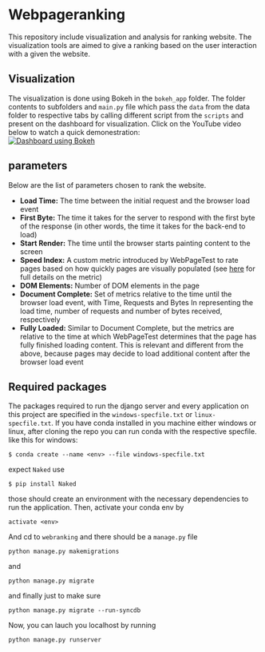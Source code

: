 # Webpageranking
This repository include visualization and analysis for ranking website. The visualization tools are aimed to give a ranking based on the user interaction with a given the website.

## Visualization
The visualization is done using Bokeh in the ```bokeh_app``` folder. The folder contents to subfolders and `main.py` file which pass the ```data``` from the data folder to respective tabs by calling different script from the ```scripts``` and present on the dashboard for visualization. Click on the YouTube video below to watch a quick demonestration:  
[![Dashboard using Bokeh](https://img.youtube.com/vi/8QJlC4n9W-Y/0.jpg)](https://www.youtube.com/watch?v=yxDvyyUQoUI&t=100s)

<!-- https://www.youtube.com/watch?v=8QJlC4n9W-Y -->

## parameters
Below are the list of parameters chosen to rank the website.

- **Load Time:** The time between the initial request and the browser load event
- **First Byte:** The time it takes for the server to respond with the first byte of the response (in other words, the time it takes for the back-end to load)
- **Start Render:** The time until the browser starts painting content to the screen
- **Speed Index:** A custom metric introduced by WebPageTest to rate pages based on how quickly pages are visually populated (see [here](https://sites.google.com/a/webpagetest.org/docs/using-webpagetest/metrics/speed-index) for full details on the metric)
- **DOM Elements:** Number of DOM elements in the page
- **Document Complete:** Set of metrics relative to the time until the browser load event, with Time, Requests and Bytes In representing the load time, number of requests and number of bytes received, respectively
- **Fully Loaded:** Similar to Document Complete, but the metrics are relative to the time at which WebPageTest determines that the page has fully finished loading content. This is relevant and different from the above, because pages may decide to load additional content after the browser load event

## Required packages

The packages required to run the django server and every application on this project are specified in the `windows-specfile.txt` or `linux-specfile.txt`. If you have conda installed in you machine either windows or linux, after cloning the repo you can run conda with the respective specfile. like this for windows:

```
$ conda create --name <env> --file windows-specfile.txt
```
expect `Naked` use
```
$ pip install Naked
```
those should create an environment with the necessary dependencies to run the application. Then, activate your conda env by
```
activate <env>
```
And cd to `webranking` and there should be a `manage.py` file
```
python manage.py makemigrations
```
and
```
python manage.py migrate
```
and finally just to make sure
```
python manage.py migrate --run-syncdb
```
Now, you can lauch you localhost by running
```
python manage.py runserver
```

<!-- to table creating  -->
<!-- python manage.py migrate --run-syncdb -->

<!-- the normalized data is missing web name column -->

<!-- ### Comments on Beta release
- Allow the sure to have a side by side view. (https://hub.mybinder.org/user/bokeh-bokeh-notebooks-1zde6jyk/notebooks/tutorial/11%20-%20Running%20Bokeh%20Applictions.ipynb#Directory-Format-Apps-and-Templates)
(https://github.com/bokeh/bokeh/blob/master/examples/app/dash/main.py)
- Give meaningful naming conventions
- Keep consistence across different views  
- While selecting and de-selecting the parameters the x-axis must adjust
- Table view (should be called Detail) has to include all the parameters and their actual values

https://groups.google.com/a/continuum.io/d/msg/bokeh/7T61s6gQyW4/SzHXHSKmAQAJ
 -->
